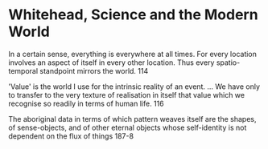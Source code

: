 # Whitehead, Science and the Modern World

In a certain sense, everything is everywhere at all times. For every location involves an aspect of itself in every other location. Thus every spatio-temporal standpoint mirrors the world. 114

'Value' is the world I use for the intrinsic reality of an event.  ... We have only to transfer to the very texture of realisation in itself that value which we recognise so readily in terms of human life. 116

The aboriginal data in terms of which pattern weaves itself are the shapes, of sense-objects, and of other eternal objects whose self-identity is not dependent on the flux of things 187-8